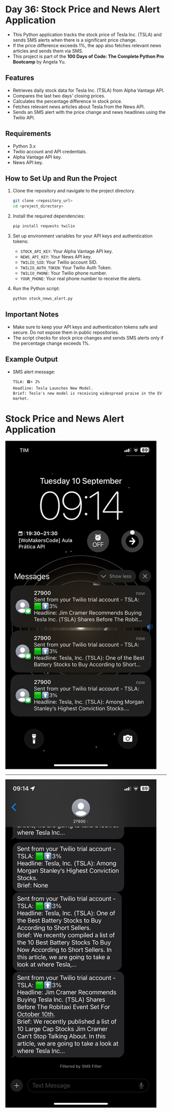 # Day 36: Stock Price and News Alert Application

- This Python application tracks the stock price of Tesla Inc. (TSLA) and sends SMS alerts when there is a significant price change.
- If the price difference exceeds 1%, the app also fetches relevant news articles and sends them via SMS.
- This project is part of the **100 Days of Code: The Complete Python Pro Bootcamp** by Angela Yu.

## Features
- Retrieves daily stock data for Tesla Inc. (TSLA) from Alpha Vantage API.
- Compares the last two days' closing prices.
- Calculates the percentage difference in stock price.
- Fetches relevant news articles about Tesla from the News API.
- Sends an SMS alert with the price change and news headlines using the Twilio API.

## Requirements
- Python 3.x
- Twilio account and API credentials.
- Alpha Vantage API key.
- News API key.

## How to Set Up and Run the Project

1. Clone the repository and navigate to the project directory.
   ```bash
   git clone <repository_url>
   cd <project_directory>
   ```

2. Install the required dependencies:
   ```bash
   pip install requests twilio
   ```

3. Set up environment variables for your API keys and authentication tokens:
   - `STOCK_API_KEY`: Your Alpha Vantage API key.
   - `NEWS_API_KEY`: Your News API key.
   - `TWILIO_SID`: Your Twilio account SID.
   - `TWILIO_AUTH_TOKEN`: Your Twilio Auth Token.
   - `TWILIO_PHONE`: Your Twilio phone number.
   - `YOUR_PHONE`: Your real phone number to receive the alerts.

4. Run the Python script:
   ```bash
   python stock_news_alert.py
   ```

## Important Notes
- Make sure to keep your API keys and authentication tokens safe and secure. Do not expose them in public repositories.
- The script checks for stock price changes and sends SMS alerts only if the percentage change exceeds 1%.

## Example Output
- SMS alert message:
   ```
   TSLA: 🟩⬆️ 2%
   Headline: Tesla Launches New Model.
   Brief: Tesla's new model is receiving widespread praise in the EV market.
   ```
# Stock Price and News Alert Application

![Notification Background](./screenshots/background.jpg)

---

![SMS Notification](./screenshots/sms.jpg)
